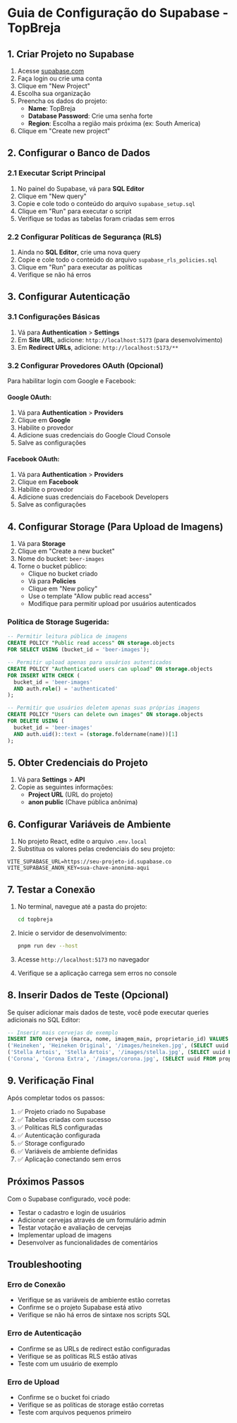 # Guia de Configuração do Supabase - TopBreja

## 1. Criar Projeto no Supabase

1. Acesse [supabase.com](https://supabase.com)
2. Faça login ou crie uma conta
3. Clique em "New Project"
4. Escolha sua organização
5. Preencha os dados do projeto:
   - **Name**: TopBreja
   - **Database Password**: Crie uma senha forte
   - **Region**: Escolha a região mais próxima (ex: South America)
6. Clique em "Create new project"

## 2. Configurar o Banco de Dados

### 2.1 Executar Script Principal
1. No painel do Supabase, vá para **SQL Editor**
2. Clique em "New query"
3. Copie e cole todo o conteúdo do arquivo `supabase_setup.sql`
4. Clique em "Run" para executar o script
5. Verifique se todas as tabelas foram criadas sem erros

### 2.2 Configurar Políticas de Segurança (RLS)
1. Ainda no **SQL Editor**, crie uma nova query
2. Copie e cole todo o conteúdo do arquivo `supabase_rls_policies.sql`
3. Clique em "Run" para executar as políticas
4. Verifique se não há erros

## 3. Configurar Autenticação

### 3.1 Configurações Básicas
1. Vá para **Authentication** > **Settings**
2. Em **Site URL**, adicione: `http://localhost:5173` (para desenvolvimento)
3. Em **Redirect URLs**, adicione: `http://localhost:5173/**`

### 3.2 Configurar Provedores OAuth (Opcional)
Para habilitar login com Google e Facebook:

#### Google OAuth:
1. Vá para **Authentication** > **Providers**
2. Clique em **Google**
3. Habilite o provedor
4. Adicione suas credenciais do Google Cloud Console
5. Salve as configurações

#### Facebook OAuth:
1. Vá para **Authentication** > **Providers**
2. Clique em **Facebook**
3. Habilite o provedor
4. Adicione suas credenciais do Facebook Developers
5. Salve as configurações

## 4. Configurar Storage (Para Upload de Imagens)

1. Vá para **Storage**
2. Clique em "Create a new bucket"
3. Nome do bucket: `beer-images`
4. Torne o bucket público:
   - Clique no bucket criado
   - Vá para **Policies**
   - Clique em "New policy"
   - Use o template "Allow public read access"
   - Modifique para permitir upload por usuários autenticados

### Política de Storage Sugerida:
```sql
-- Permitir leitura pública de imagens
CREATE POLICY "Public read access" ON storage.objects
FOR SELECT USING (bucket_id = 'beer-images');

-- Permitir upload apenas para usuários autenticados
CREATE POLICY "Authenticated users can upload" ON storage.objects
FOR INSERT WITH CHECK (
  bucket_id = 'beer-images' 
  AND auth.role() = 'authenticated'
);

-- Permitir que usuários deletem apenas suas próprias imagens
CREATE POLICY "Users can delete own images" ON storage.objects
FOR DELETE USING (
  bucket_id = 'beer-images' 
  AND auth.uid()::text = (storage.foldername(name))[1]
);
```

## 5. Obter Credenciais do Projeto

1. Vá para **Settings** > **API**
2. Copie as seguintes informações:
   - **Project URL** (URL do projeto)
   - **anon public** (Chave pública anônima)

## 6. Configurar Variáveis de Ambiente

1. No projeto React, edite o arquivo `.env.local`
2. Substitua os valores pelas credenciais do seu projeto:

```env
VITE_SUPABASE_URL=https://seu-projeto-id.supabase.co
VITE_SUPABASE_ANON_KEY=sua-chave-anonima-aqui
```

## 7. Testar a Conexão

1. No terminal, navegue até a pasta do projeto:
   ```bash
   cd topbreja
   ```

2. Inicie o servidor de desenvolvimento:
   ```bash
   pnpm run dev --host
   ```

3. Acesse `http://localhost:5173` no navegador
4. Verifique se a aplicação carrega sem erros no console

## 8. Inserir Dados de Teste (Opcional)

Se quiser adicionar mais dados de teste, você pode executar queries adicionais no SQL Editor:

```sql
-- Inserir mais cervejas de exemplo
INSERT INTO cerveja (marca, nome, imagem_main, proprietario_id) VALUES
('Heineken', 'Heineken Original', '/images/heineken.jpg', (SELECT uuid FROM proprietario LIMIT 1)),
('Stella Artois', 'Stella Artois', '/images/stella.jpg', (SELECT uuid FROM proprietario LIMIT 1)),
('Corona', 'Corona Extra', '/images/corona.jpg', (SELECT uuid FROM proprietario LIMIT 1));
```

## 9. Verificação Final

Após completar todos os passos:

1. ✅ Projeto criado no Supabase
2. ✅ Tabelas criadas com sucesso
3. ✅ Políticas RLS configuradas
4. ✅ Autenticação configurada
5. ✅ Storage configurado
6. ✅ Variáveis de ambiente definidas
7. ✅ Aplicação conectando sem erros

## Próximos Passos

Com o Supabase configurado, você pode:
- Testar o cadastro e login de usuários
- Adicionar cervejas através de um formulário admin
- Testar votação e avaliação de cervejas
- Implementar upload de imagens
- Desenvolver as funcionalidades de comentários

## Troubleshooting

### Erro de Conexão
- Verifique se as variáveis de ambiente estão corretas
- Confirme se o projeto Supabase está ativo
- Verifique se não há erros de sintaxe nos scripts SQL

### Erro de Autenticação
- Confirme se as URLs de redirect estão configuradas
- Verifique se as políticas RLS estão ativas
- Teste com um usuário de exemplo

### Erro de Upload
- Confirme se o bucket foi criado
- Verifique se as políticas de storage estão corretas
- Teste com arquivos pequenos primeiro

